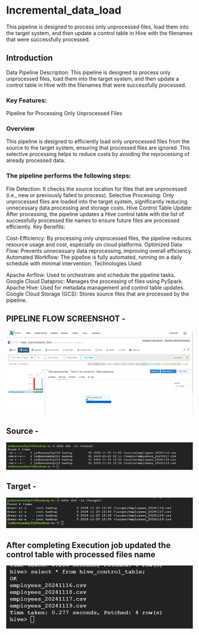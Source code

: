 # Incremental_data_load
This pipeline is designed to process only unprocessed files, load them into the target system, and then update a control table in Hive with the filenames that were successfully processed.

## Introduction
Data Pipeline Description:
This pipeline is designed to process only unprocessed files, load them into the target system, and then update a control table in Hive with the filenames that were successfully processed.

### Key Features:
Pipeline for Processing Only Unprocessed Files

### Overview
This pipeline is designed to efficiently load only unprocessed files from the source to the target system, ensuring that processed files are ignored. This selective processing helps to reduce costs by avoiding the reprocessing of already processed data.

### The pipeline performs the following steps:

File Detection: It checks the source location for files that are unprocessed (i.e., new or previously failed to process).
Selective Processing: Only unprocessed files are loaded into the target system, significantly reducing unnecessary data processing and storage costs.
Hive Control Table Update: After processing, the pipeline updates a Hive control table with the list of successfully processed file names to ensure future files are processed efficiently.
Key Benefits:

Cost-Efficiency: By processing only unprocessed files, the pipeline reduces resource usage and cost, especially on cloud platforms.
Optimized Data Flow: Prevents unnecessary data reprocessing, improving overall efficiency.
Automated Workflow: The pipeline is fully automated, running on a daily schedule with minimal intervention.
Technologies Used:

Apache Airflow: Used to orchestrate and schedule the pipeline tasks.
Google Cloud Dataproc: Manages the processing of files using PySpark.
Apache Hive: Used for metadata management and control table updates.
Google Cloud Storage (GCS): Stores source files that are processed by the pipeline.

## PIPELINE FLOW SCREENSHOT -
![PIPELINE FLOW](https://github.com/SandipJadhav7843/Incremental_data_load/blob/main/Pipeline_Flow.png)



## Source  -

![Source](https://github.com/SandipJadhav7843/Incremental_data_load/blob/main/source_path.png)


## Target -

![Target](https://github.com/SandipJadhav7843/Incremental_data_load/blob/main/target_path.png)


## After completing Execution job updated the control table with processed files name 

![Control Table](https://github.com/SandipJadhav7843/Incremental_data_load/blob/main/hive_control_table_screenshot.png)

